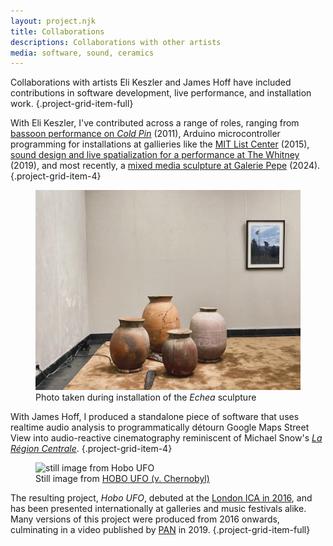 ```yaml
---
layout: project.njk
title: Collaborations
descriptions: Collaborations with other artists
media: software, sound, ceramics
---
```


Collaborations with artists Eli Keszler and James Hoff have included contributions in software development, live performance, and installation work.
{.project-grid-item-full}

With Eli Keszler, I've contributed across a range of roles, ranging from [bassoon performance on _Cold Pin_](https://p-a-n.org/product/eli-keszler-cold-pin-pan-21/) (2011), Arduino microcontroller programming for installations at gallieries like the [MIT List Center](https://listart.mit.edu/exhibitions/open-tunings) (2015), [sound design and live spatialization for a performance at The Whitney](https://whitney.org/events/eli-keszler) (2019), and most recently, a [mixed media sculpture at Galerie Pepe](https://arc.net/l/quote/qgchhwmo) (2024).
{.project-grid-item-4}

<figure class="project-grid-item-2">
  <img src="/public/echea-installation.jpg" alt="installation view of Echea sculpture">
  <figcaption>Photo taken during installation of the <em>Echea</em> sculpture</figcaption>
</figure>

With James Hoff, I produced a standalone piece of software that uses realtime audio analysis to programmatically détourn Google Maps Street View into audio-reactive cinematography reminiscent of Michael Snow's [_La Région Centrale_](https://www.youtube.com/watch?v=uYr_SvIKKuI).
{.project-grid-item-4}

<figure class="project-grid-item-2">
  <img src="https://p-a-n.org/wp-content/uploads/2019/10/HOBO_SQ_10.png" alt="still image from Hobo UFO">
  <figcaption>Still image from <a href="https://youtu.be/ERbfczLUr-A" target="_blank">HOBO UFO (v. Chernobyl)</a></figcaption>
</figure>

The resulting project, _Hobo UFO_, debuted at the [London ICA in 2016](https://archive.ica.art/whats-on/ica-associates-pan-present-james-hoff-lee-gamble-steve-warwick-nora-khan-tcf/index.html), and has been presented internationally at galleries and music festivals alike. Many versions of this project were produced from 2016 onwards, culminating in a video published by [PAN](https://p-a-n.org/releases/) in 2019.
{.project-grid-item-full}

<!-- <iframe width="560" height="315" src="https://www.youtube.com/embed/ERbfczLUr-A?si=80VyUmYJLXUADiYM" title="YouTube video player" frameborder="0" allow="accelerometer; autoplay; clipboard-write; encrypted-media; gyroscope; picture-in-picture; web-share" allowfullscreen></iframe> -->
